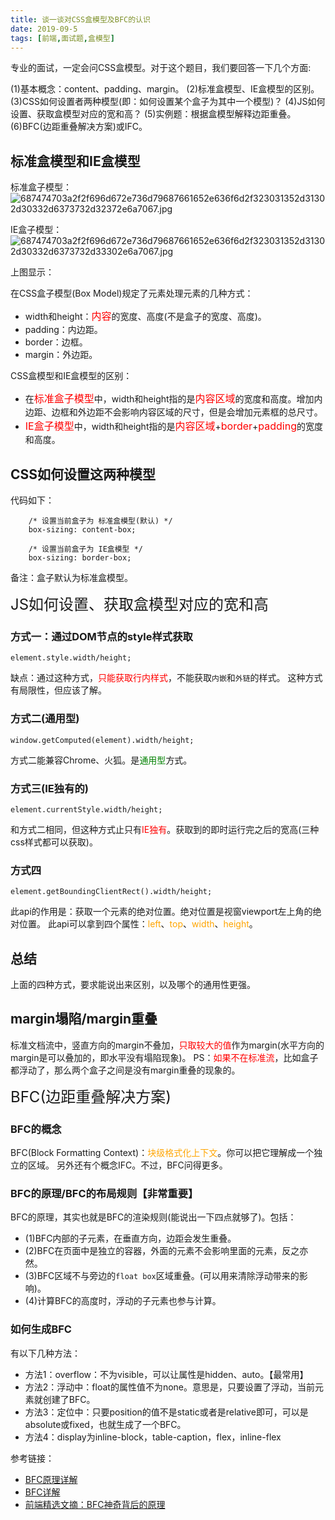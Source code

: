 ```yaml
---
title: 谈一谈对CSS盒模型及BFC的认识
date: 2019-09-5
tags: [前端,面试题,盒模型]
---
```

专业的面试，一定会问CSS盒模型。对于这个题目，我们要回答一下几个方面:

(1)基本概念：content、padding、margin。
(2)标准盒模型、IE盒模型的区别。
(3)CSS如何设置者两种模型(即：如何设置某个盒子为其中一个模型)？
(4)JS如何设置、获取盒模型对应的宽和高？
(5)实例题：根据盒模型解释边距重叠。
(6)BFC(边距重叠解决方案)或IFC。

<!-- more -->

## 标准盒模型和IE盒模型

标准盒子模型：
![687474703a2f2f696d672e736d79687661652e636f6d2f323031352d31302d30332d6373732d32372e6a7067.jpg](https://i.loli.net/2019/09/05/l3yjesugft4UFOZ.jpg)

IE盒子模型：
![687474703a2f2f696d672e736d79687661652e636f6d2f323031352d31302d30332d6373732d33302e6a7067.jpg](https://i.loli.net/2019/09/05/lHgqkQZn1UIiYa5.jpg)

上图显示：

在CSS盒子模型(Box Model)规定了元素处理元素的几种方式：

* width和height：<font size=3 color=red>内容</font>的宽度、高度(不是盒子的宽度、高度)。
* padding：内边距。
* border：边框。
* margin：外边距。

CSS盒模型和IE盒模型的区别：

* 在<font size=3 color=red>标准盒子模型</font>中，width和height指的是<font size=3 color=red>内容区域</font>的宽度和高度。增加内边距、边框和外边距不会影响内容区域的尺寸，但是会增加元素框的总尺寸。
* <font size=3 color=red>IE盒子模型</font>中，width和height指的是<font size=3 color=red>内容区域</font>+<font size=3 color=red>border</font>+<font size=3 color=red>padding</font>的宽度和高度。

## CSS如何设置这两种模型

代码如下：

```
    /* 设置当前盒子为 标准盒模型(默认) */
    box-sizing: content-box;

    /* 设置当前盒子为 IE盒模型 */
    box-sizing: border-box;
```

备注：盒子默认为标准盒模型。

<font size=5>JS如何设置、获取盒模型对应的宽和高</font>

### 方式一：通过DOM节点的style样式获取

```
element.style.width/height;
```

缺点：通过这种方式，<font color="red">只能获取行内样式</font>，不能获取`内嵌`和`外链`的样式。
这种方式有局限性，但应该了解。

### 方式二(通用型)

```
window.getComputed(element).width/height;
```

方式二能兼容Chrome、火狐。是<font color="green">通用型</font>方式。

### 方式三(IE独有的)

```
element.currentStyle.width/height;
```

和方式二相同，但这种方式止只有<font color="red">IE独有</font>。获取到的即时运行完之后的宽高(三种css样式都可以获取)。

### 方式四

```
element.getBoundingClientRect().width/height;
```

此api的作用是：获取一个元素的绝对位置。绝对位置是视窗viewport左上角的绝对位置。
此api可以拿到四个属性：<font color="orange">left</font>、<font color="orange">top</font>、<font color="orange">width</font>、<font color="orange">height</font>。

## 总结

上面的四种方式，要求能说出来区别，以及哪个的通用性更强。

## margin塌陷/margin重叠

标准文档流中，竖直方向的margin不叠加，<font color="red">只取较大的值</font>作为margin(水平方向的margin是可以叠加的，即水平没有塌陷现象)。
PS：<font color="red">如果不在标准流</font>，比如盒子都浮动了，那么两个盒子之间是没有margin重叠的现象的。

<font size=5>BFC(边距重叠解决方案)</font>

### BFC的概念

BFC(Block Formatting Context)：<font color="orange">块级格式化上下文</font>。你可以把它理解成一个独立的区域。
另外还有个概念IFC。不过，BFC问得更多。

### BFC的原理/BFC的布局规则【非常重要】

BFC的原理，其实也就是BFC的渲染规则(能说出一下四点就够了)。包括：

* (1)BFC内部的子元素，在垂直方向，边距会发生重叠。
* (2)BFC在页面中是独立的容器，外面的元素不会影响里面的元素，反之亦然。
* (3)BFC区域不与旁边的`float box`区域重叠。(可以用来清除浮动带来的影响)。
* (4)计算BFC的高度时，浮动的子元素也参与计算。

### 如何生成BFC

有以下几种方法：

* 方法1：overflow：不为visible，可以让属性是hidden、auto。【最常用】
* 方法2：浮动中：float的属性值不为none。意思是，只要设置了浮动，当前元素就创建了BFC。
* 方法3：定位中：只要position的值不是static或者是relative即可，可以是absolute或fixed，也就生成了一个BFC。
* 方法4：display为inline-block，table-caption，flex，inline-flex

参考链接：

* [BFC原理详解](https://segmentfault.com/a/1190000006740129)
* [BFC详解](https://www.jianshu.com/p/bf927bc1bed4)
* [前端精选文摘：BFC神奇背后的原理](https://www.cnblogs.com/lhb25/p/inside-block-formatting-ontext.html)

